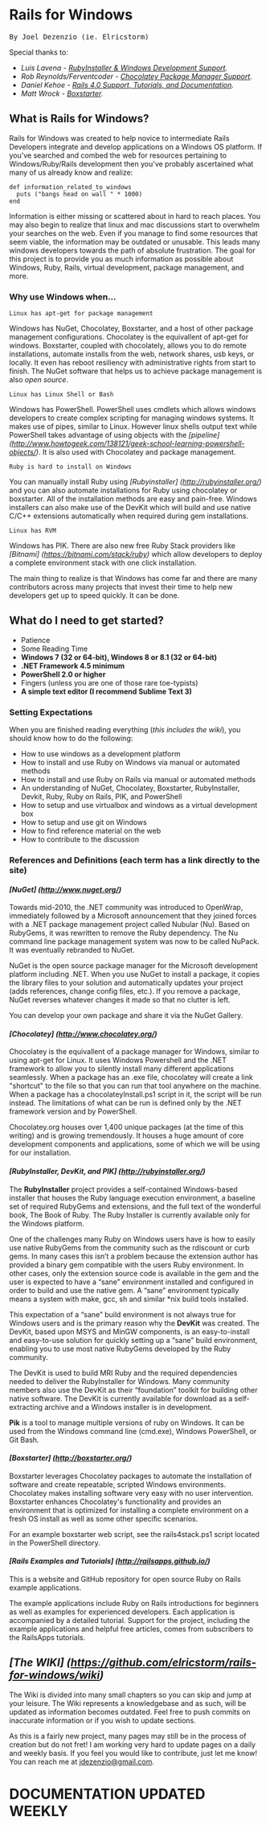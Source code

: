 Rails for Windows
================================

<pre>By Joel Dezenzio (ie. Elricstorm)</pre>

Special thanks to:

*  *Luis Lavena - [RubyInstaller & Windows Development Support](http://rubyinstaller.org/).*
*  *Rob Reynolds/Ferventcoder - [Chocolatey Package Manager Support](http://chocolatey.org/).*
*  *Daniel Kehoe - [Rails 4.0 Support, Tutorials, and Documentation](http://railsapps.github.io/).*
*  *Matt Wrock - [Boxstarter](http://boxstarter.org/).*

What is Rails for Windows?
--------------------------------

Rails for Windows was created to help novice to intermediate Rails Developers integrate and develop applications 
on a Windows OS platform.  If you've searched and combed the web for resources pertaining to Windows/Ruby/Rails 
development then you've probably ascertained what many of us already know and realize:

    def information_related_to_windows
      puts ("bangs head on wall " * 1000)
    end
    
Information is either missing or scattered about in hard to reach places.  You may also begin to realize that 
linux and mac discussions start to overwhelm your searches on the web.  Even if you manage to find some resources 
that seem viable, the information may be outdated or unusable.  This leads many windows developers towards the path 
of absolute frustration.  The goal for this project is to provide you as much information as possible about Windows,
Ruby, Rails, virtual development, package management, and more.

### Why use Windows when...

    Linux has apt-get for package management
    
Windows has NuGet, Chocolatey, Boxstarter, and a host of other package management configurations.  Chocolatey is 
the equivallent of apt-get for windows. Boxstarter, coupled with chocolately, allows you to do remote installations, automate installs from 
the web, network shares, usb keys, or locally.  It even has reboot resiliency with administrative rights from 
start to finish. The NuGet software that helps us to achieve package management is also <i>open source</i>. 

    Linux has Linux Shell or Bash
    
Windows has PowerShell.  PowerShell uses cmdlets which allows windows developers to create complex scripting for 
managing windows systems.  It makes use of pipes, similar to Linux. However linux shells output text while PowerShell 
takes advantage of using objects with the *[pipeline] (http://www.howtogeek.com/138121/geek-school-learning-powershell-objects/)*.  It 
is also used with Chocolatey and package management. 

    Ruby is hard to install on Windows

You can manually install Ruby using *[Rubyinstaller] (http://rubyinstaller.org/)* and you can also automate 
installations for Ruby using chocolatey or boxstarter.  All of the installation methods are easy and pain-free. Windows 
installers can also make use of the DevKit which will build and use native C/C++ extensions automatically 
when required during gem installations.

    Linux has RVM
    
Windows has PIK.  There are also new free Ruby Stack providers like *[Bitnami] (https://bitnami.com/stack/ruby)* which 
allow developers to deploy a complete environment stack with one click installation.

The main thing to realize is that Windows has come far and there are many contributors across many projects that 
invest their time to help new developers get up to speed quickly.  It can be done.

What do I need to get started?
-------------------------------

* Patience
* Some Reading Time
* <b>Windows 7 (32 or 64-bit), Windows 8 or 8.1 (32 or 64-bit)</b> 
* <b>.NET Framework 4.5 minimum</b>
* <b>PowerShell 2.0 or higher</b>
* Fingers (unless you are one of those rare toe-typists)
* <b>A simple text editor (I recommend Sublime Text 3)</b>

### Setting Expectations

When you are finished reading everything (<i>this includes the wiki</i>), you should know how to do the following: 

* How to use windows as a development platform
* How to install and use Ruby on Windows via manual or automated methods
* How to install and use Ruby on Rails via manual or automated methods
* An understanding of NuGet, Chocolatey, Boxstarter, RubyInstaller, Devkit, Ruby, Ruby on Rails, PIK, and PowerShell
* How to setup and use virtualbox and windows as a virtual development box
* How to setup and use git on Windows
* How to find reference material on the web
* How to contribute to the discussion

### References and Definitions (each term has a link directly to the site)

#### *[NuGet] (http://www.nuget.org/)*

Towards mid-2010, the .NET community was introduced to OpenWrap, immediately followed by a Microsoft announcement 
that they joined forces with a .NET package management project called Nubular (Nu). Based on RubyGems, it was 
rewritten to remove the Ruby dependency. The Nu command line package management system was now to be called 
NuPack. It was eventually rebranded to NuGet.

NuGet is the open source package manager for the Microsoft development platform including .NET.  When you use NuGet to install 
a package, it copies the library files to your solution and automatically updates your project 
(adds references, change config files, etc.). If you remove a package, NuGet reverses whatever changes it made so 
that no clutter is left.

You can develop your own package and share it via the NuGet Gallery. 

#### *[Chocolatey] (http://www.chocolatey.org/)*

Chocolatey is the equivallent of a package manager for Windows, similar to using apt-get for Linux.  It uses 
Windows Powershell and the .NET framework to allow you to silently install many different applications 
seamlessly.  When a package has an .exe file, chocolatey will create a link "shortcut" to the file so that you 
can run that tool anywhere on the machine.  When a package has a chocolateyInstall.ps1 script in it, the script 
will be run instead.  The limitations of what can be run is defined only by the .NET framework version and 
by PowerShell.

Chocolatey.org houses over 1,400 unique packages (at the time of this writing) and is growing tremendously.  It 
houses a huge amount of core development components and applications, some of which we will be using for our 
installation.

#### *[RubyInstaller, DevKit, and PIK] (http://rubyinstaller.org/)*

The <b>RubyInstaller</b> project provides a self-contained Windows-based installer that houses the Ruby language 
execution environment, a baseline set of required RubyGems and extensions, and the full text of the wonderful 
book, The Book of Ruby.  The Ruby Installer is currently available only for the Windows platform.

One of the challenges many Ruby on Windows users have is how to easily use native RubyGems from the community 
such as the rdiscount or curb gems. In many cases this isn’t a problem because the extension author has 
provided a binary gem compatible with the users Ruby environment. In other cases, only the extension source 
code is available in the gem and the user is expected to have a “sane” environment installed and configured 
in order to build and use the native gem. A “sane” environment typically means a system with make, gcc, sh 
and similar *nix build tools installed.

This expectation of a “sane” build environment is not always true for Windows users and is the primary reason 
why the <b>DevKit</b> was created. The DevKit, based upon MSYS and MinGW components, is an easy-to-install and 
easy-to-use solution for quickly setting up a “sane” build environment, enabling you to use most native 
RubyGems developed by the Ruby community.

The DevKit is used to build MRI Ruby and the required dependencies needed to deliver the RubyInstaller for 
Windows. Many community members also use the DevKit as their “foundation” toolkit for building other 
native software.  The DevKit is currently available for download as a self-extracting archive and a 
Windows installer is in development.

<b>Pik</b> is a tool to manage multiple versions of ruby on Windows. It can be used from the Windows command 
line (cmd.exe), Windows PowerShell, or Git Bash.

#### *[Boxstarter] (http://boxstarter.org/)*

Boxstarter leverages Chocolatey packages to automate the installation of software and create repeatable, 
scripted Windows environments. Chocolatey makes installing software very easy with no user 
intervention. Boxstarter enhances Chocolatey's functionality and provides an environment that is optimized 
for installing a complete environment on a fresh OS install as well as some other specific scenarios.

For an example boxstarter web script, see the rails4stack.ps1 script located in the PowerShell directory.

#### *[Rails Examples and Tutorials] (http://railsapps.github.io/)*

This is a website and GitHub repository for open source Ruby on Rails example applications.

The example applications include Ruby on Rails introductions for beginners as well as examples for 
experienced developers. Each application is accompanied by a detailed tutorial. Support for the 
project, including the example applications and helpful free articles, comes from subscribers to the 
RailsApps tutorials.


## *[The WIKI] (https://github.com/elricstorm/rails-for-windows/wiki)*

The Wiki is divided into many small chapters so you can skip and jump at your leisure.  The Wiki represents 
a knowledgebase and as such, will be updated as information becomes outdated.  Feel free to push commits 
on inaccurate information or if you wish to update sections.

As this is a fairly new project, many pages may still be in the process of creation but do not fret!  I am working 
very hard to update pages on a daily and weekly basis.  If you feel you would like to contribute, just let me know!
You can reach me at jdezenzio@gmail.com.  


DOCUMENTATION UPDATED WEEKLY
==================================

